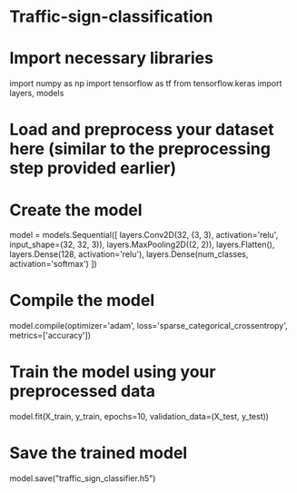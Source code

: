 # Traffic-sign-classification

# Import necessary libraries
import numpy as np
import tensorflow as tf
from tensorflow.keras import layers, models

# Load and preprocess your dataset here (similar to the preprocessing step provided earlier)

# Create the model
model = models.Sequential([
    layers.Conv2D(32, (3, 3), activation='relu', input_shape=(32, 32, 3)),
    layers.MaxPooling2D((2, 2)),
    layers.Flatten(),
    layers.Dense(128, activation='relu'),
    layers.Dense(num_classes, activation='softmax')
])

# Compile the model
model.compile(optimizer='adam',
              loss='sparse_categorical_crossentropy',
              metrics=['accuracy'])

# Train the model using your preprocessed data
model.fit(X_train, y_train, epochs=10, validation_data=(X_test, y_test))

# Save the trained model
model.save("traffic_sign_classifier.h5")

